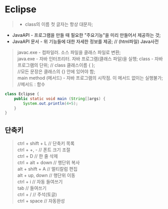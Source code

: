 # Eclipse
> - class의 이름 첫 글자는 항상 대문자;  
- JavaAPI - 프로그램을 만들 때 필요한 "주요기능"을 미리 만들어서 제공하는 것;  
- JavaAPI 문서 - 위 기능들에 대한 자세한 정보를 제공; // (html파일) Java사전

> javac.exe - 컴파일러. 소스 파일을 클래스 파일로 변환;  
java.exe - 자바 인터프리터. 자바 프로그램(클래스 파일)을 실행;
class - 자바 프로그램의 단위;
// class 클래스이름 { };  
//모든 문장은 클래스의 {} 안에 있어야 함;  
main method (메서드) - 자바 프로그램의 시작점. 이 메서드 없이는 실행불가;  
//메서드 : 함수  

```java  
class Eclipse {
    public static void main (String[]args) {
        System.out.println(4+5);
    }
}  
```
## 단축키
> ctrl + shift + L // 단축키 목록  
ctrl + +, - // 폰트 크기 조절  
ctrl + D // 한 줄 삭제  
ctrl + alt + down // 행단위 복사  
alt + shift + A // 멀티칼럼 편집  
alt + up, down // 행단위 이동  
ctrl + i // 자동 들여쓰기  
tab // 들여쓰기  
ctrl + / // 주석(토글)  
ctrl + space // 자동완성



